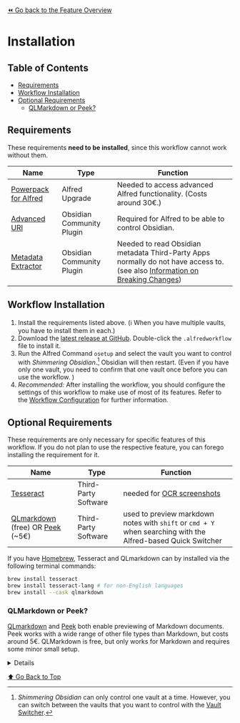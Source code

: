 [⏪ Go back to the Feature Overview](../README.md#feature-overview)

# Installation

## Table of Contents
<!-- MarkdownTOC -->

- [Requirements](#requirements)
- [Workflow Installation](#workflow-installation)
- [Optional Requirements](#optional-requirements)
	- [QLMarkdown or Peek?](#qlmarkdown-or-peek)

<!-- /MarkdownTOC -->

## Requirements
These requirements **need to be installed**, since this workflow cannot work without them.

| Name                                                                     | Type                      | Function                                                                                                                                                              |
| ------------------------------------------------------------------------ | ------------------------- | --------------------------------------------------------------------------------------------------------------------------------------------------------------------- |
| [Powerpack for Alfred](https://www.alfredapp.com/powerpack/)             | Alfred Upgrade            | Needed to access advanced Alfred functionality. (Costs around 30€.)                                                                                                   |
| [Advanced URI](https://github.com/Vinzent03/obsidian-advanced-uri)       | Obsidian Community Plugin | Required for Alfred to be able to control Obsidian.                                                                                                                   |
| [Metadata Extractor](https://github.com/kometenstaub/metadata-extractor) | Obsidian Community Plugin | Needed to read Obsidian metadata Third-Party Apps normally do not have access to. (see also [Information on Breaking Changes](Breaking%20Changes.md#New-Requirement)) |

## Workflow Installation
1. Install the requirements listed above. (ℹ️ When you have multiple vaults, you have to install them in each.)
2. Download the [latest release at GitHub](https://github.com/chrisgrieser/shimmering-obsidian/releases/latest). Double-click the `.alfredworkflow` file to install it.
3. Run the Alfred Command `osetup` and select the vault you want to control with _Shimmering Obsidian_.[^1] Obsidian will then restart. (Even if you have only one vault, you need to confirm that one vault once before you can use the workflow. )
4. _Recommended:_ After installing the workflow, you should configure the settings of this workflow to make use of most of its features. Refer to the [Workflow Configuration](Workflow%20Configuration.md) for further information.

## Optional Requirements
These requirements are only necessary for specific features of this workflow. If you do not plan to use the respective feature, you can forego installing the requirement for it. 

| Name                                                                                                                                         | Type                      | Function                                                                                                     |
| -------------------------------------------------------------------------------------------------------------------------------------------- | ------------------------- | ------------------------------------------------------------------------------------------------------------ |
| [Tesseract](https://tesseract-ocr.github.io/tessdoc/Installation.html)                                                                       | Third-Party Software      | needed for [OCR screenshots](Screenshot%20Features.md#OCR-Screenshots)                                       |
| [QLmarkdown](https://github.com/sbarex/QLMarkdown) (free) OR [Peek](https://apps.apple.com/app/peek-quick-look-extension/id1554235898) (~5€) | Third-Party Software      | used to preview markdown notes with `shift` or `cmd + Y` when searching with the Alfred-based Quick Switcher |

If you have [Homebrew](https://brew.sh/), Tesseract and QLmarkdown can by installed via the following terminal commands:

```bash
brew install tesseract
brew install tesseract-lang # for non-English languages
brew install --cask qlmarkdown
```

### QLMarkdown or Peek?
[QLmarkdown](https://github.com/sbarex/QLMarkdown) and [Peek](https://apps.apple.com/app/peek-quick-look-extension/id1554235898) both enable previewing of Markdown documents. Peek works with a wide range of other file types than Markdown, but costs around 5€. QLMarkdown is free, but only works for Markdown and requires some minor small setup.

<details>
	
- The app `QLmarkdown.app` must be started at least once. You may need to right-click the app and select `open`, to be able be able to allow macOS to trust the app.
- To enable proper display of YAML headers, you need to enable the respective setting in the Advanced Options of QLMarkdown:

<img width="654" alt="Screenshot 2021-12-05 01 49 11" src="https://user-images.githubusercontent.com/73286100/144729141-72d8cd41-8e45-43e0-a11a-ce98ba97c2ac.png">
	
</details>

[^1]: _Shimmering Obsidian_ can only control one vault at a time. However, you can switch between the vaults that you want to control with the [Vault Switcher](Vault%20Switcher.md).

[⬆️ Go Back to Top](#Table-of-Contents)
